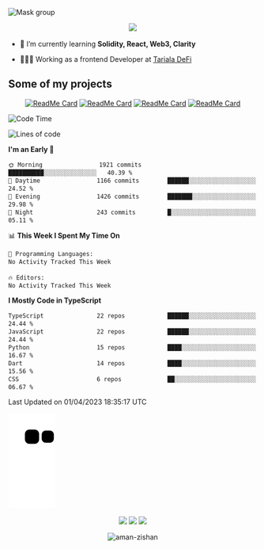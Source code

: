 


<!--
**Aman-zishan/Aman-zishan** is a ✨ _special_ ✨ repository because its `README.md` (this file) appears on your GitHub profile.-->

![Mask group](https://user-images.githubusercontent.com/55238388/198835024-7b28ab40-4869-4c1c-a9c5-29d3f9c20c92.png)
<!--
<p align="center"> <a href="https://github.com/ryo-ma/github-profile-trophy"><img src="https://github-profile-trophy.vercel.app/?username=aman-zishan" alt="aman-zishan" /></a> </p> -->

<div align="center">
  
![](https://github-readme-stats.vercel.app/api?username=Aman-zishan&count_private=true&theme=dark&show_icons=true&include_all_commits=true)

</div>


- 🌱 I’m currently learning **Solidity, React, Web3, Clarity**

- 👩🏻‍💻 Working as a frontend Developer at [Tariala DeFi]([https://www.cache.gold](https://twitter.com/TarialaDeFi))


## Some of my projects

<div align="center">

[![ReadMe Card](https://github-readme-stats.vercel.app/api/pin/?username=Aman-zishan&repo=textextractor2.0&theme=dark)](https://github.com/Aman-zishan/textextractor2.0)
[![ReadMe Card](https://github-readme-stats.vercel.app/api/pin/?username=Aman-zishan&repo=SuperPay&theme=dark)](https://github.com/Aman-zishan/SuperPay)
[![ReadMe Card](https://github-readme-stats.vercel.app/api/pin/?username=Aman-zishan&repo=textextractor&theme=dark)](https://github.com/Aman-zishan/textextractor)
[![ReadMe Card](https://github-readme-stats.vercel.app/api/pin/?username=Aman-zishan&repo=palliative-care-clinic&theme=dark)](https://github.com/Aman-zishan/palliative-care-clinic)

</div>

<!--START_SECTION:waka-->
![Code Time](http://img.shields.io/badge/Code%20Time-697%20hrs%2055%20mins-blue)

![Lines of code](https://img.shields.io/badge/From%20Hello%20World%20I%27ve%20Written-9.3%20million%20lines%20of%20code-blue)

**I'm an Early 🐤** 

```text
🌞 Morning                1921 commits        ██████████░░░░░░░░░░░░░░░   40.39 % 
🌆 Daytime                1166 commits        ██████░░░░░░░░░░░░░░░░░░░   24.52 % 
🌃 Evening                1426 commits        ███████░░░░░░░░░░░░░░░░░░   29.98 % 
🌙 Night                  243 commits         █░░░░░░░░░░░░░░░░░░░░░░░░   05.11 % 
```


📊 **This Week I Spent My Time On** 

```text
💬 Programming Languages: 
No Activity Tracked This Week

🔥 Editors: 
No Activity Tracked This Week
```

**I Mostly Code in TypeScript** 

```text
TypeScript               22 repos            ██████░░░░░░░░░░░░░░░░░░░   24.44 % 
JavaScript               22 repos            ██████░░░░░░░░░░░░░░░░░░░   24.44 % 
Python                   15 repos            ████░░░░░░░░░░░░░░░░░░░░░   16.67 % 
Dart                     14 repos            ████░░░░░░░░░░░░░░░░░░░░░   15.56 % 
CSS                      6 repos             ██░░░░░░░░░░░░░░░░░░░░░░░   06.67 % 
```




 Last Updated on 01/04/2023 18:35:17 UTC
<!--END_SECTION:waka-->



  <p align="center">
  

  
  ![github contribution grid snake animation](https://raw.githubusercontent.com/Aman-zishan/Aman-zishan/output/github-snake.svg)

  <p align="center">
    <a href="https://www.linkedin.com/in/aman-zishan/" alt="Linkedin"><img src="https://user-images.githubusercontent.com/55238388/120218464-65c0a780-c257-11eb-9b12-3c14e8278bf5.png"></a>
    <a href="mailto:amanzishan.az@gmail.com" alt="Contact me"><img src="https://user-images.githubusercontent.com/55238388/120218600-9d2f5400-c257-11eb-93d6-92740f5ca780.png"></a>
    <a href="https://youtube.com/channel/UCIe6F1qZLZp1ON84Mv6XHSQ" alt="My site"><img src="https://user-images.githubusercontent.com/55238388/120218709-c8b23e80-c257-11eb-823d-b7260f89374e.png"></a>
  </p>
</p>

<p align="center"> <img src="https://komarev.com/ghpvc/?username=aman-zishan&label=Profile%20views&color=0e75b6&style=flat" alt="aman-zishan" /> </p>








